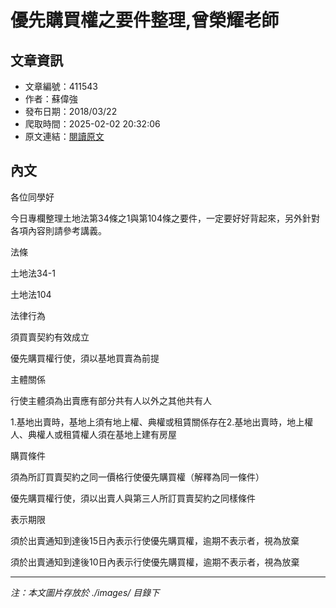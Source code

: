 # 優先購買權之要件整理,曾榮耀老師

## 文章資訊
- 文章編號：411543
- 作者：蘇偉強
- 發布日期：2018/03/22
- 爬取時間：2025-02-02 20:32:06
- 原文連結：[閱讀原文](https://real-estate.get.com.tw/Columns/detail.aspx?no=411543)

## 內文
各位同學好

今日專欄整理土地法第34條之1與第104條之要件，一定要好好背起來，另外針對各項內容則請參考講義。

法條

土地法34-1

土地法104

法律行為

須買賣契約有效成立

優先購買權行使，須以基地買賣為前提

主體關係

行使主體須為出賣應有部分共有人以外之其他共有人

1.基地出賣時，基地上須有地上權、典權或租賃關係存在2.基地出賣時，地上權人、典權人或租賃權人須在基地上建有房屋

購買條件

須為所訂買賣契約之同一價格行使優先購買權（解釋為同一條件）

優先購買權行使，須以出賣人與第三人所訂買賣契約之同樣條件

表示期限

須於出賣通知到達後15日內表示行使優先購買權，逾期不表示者，視為放棄

須於出賣通知到達後10日內表示行使優先購買權，逾期不表示者，視為放棄

---
*注：本文圖片存放於 ./images/ 目錄下*
